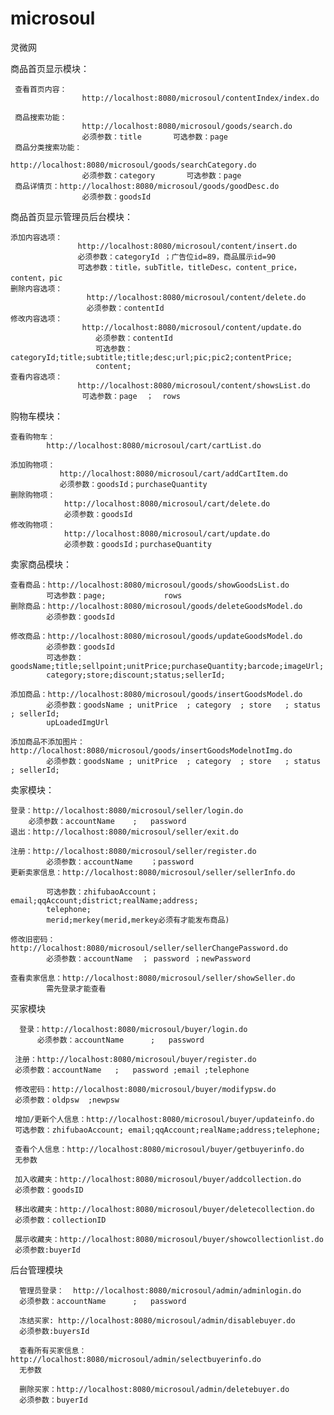 # microsoul
灵微网

商品首页显示模块：

     查看首页内容：
                    http://localhost:8080/microsoul/contentIndex/index.do
                    
     商品搜索功能：               
                    http://localhost:8080/microsoul/goods/search.do
                    必须参数：title       可选参数：page
     商品分类搜索功能：
                    http://localhost:8080/microsoul/goods/searchCategory.do
                    必须参数：category       可选参数：page
     商品详情页：http://localhost:8080/microsoul/goods/goodDesc.do
                    必须参数：goodsId
商品首页显示管理员后台模块：



    添加内容选项：
                   http://localhost:8080/microsoul/content/insert.do
                   必须参数：categoryId ；广告位id=89，商品展示id=90
                   可选参数：title，subTitle，titleDesc，content_price，content，pic
    删除内容选项：
                     http://localhost:8080/microsoul/content/delete.do
                     必须参数：contentId
    修改内容选项：
                    http://localhost:8080/microsoul/content/update.do
                       必须参数：contentId
                       可选参数：categoryId;title;subtitle;title;desc;url;pic;pic2;contentPrice;
                       content;
    查看内容选项：
                   http://localhost:8080/microsoul/content/showsList.do              
                    可选参数：page  ；  rows
                     
购物车模块：

    查看购物车：
            http://localhost:8080/microsoul/cart/cartList.do
           
    添加购物项：
               http://localhost:8080/microsoul/cart/addCartItem.do
               必须参数：goodsId；purchaseQuantity
    删除购物项：
                http://localhost:8080/microsoul/cart/delete.do
                必须参数：goodsId
    修改购物项：   
                http://localhost:8080/microsoul/cart/update.do
                必须参数：goodsId；purchaseQuantity

卖家商品模块：

	查看商品：http://localhost:8080/microsoul/goods/showGoodsList.do
            可选参数：page;             rows
	删除商品：http://localhost:8080/microsoul/goods/deleteGoodsModel.do
			必须参数：goodsId

	修改商品：http://localhost:8080/microsoul/goods/updateGoodsModel.do
			必须参数：goodsId
			可选参数：goodsName;title;sellpoint;unitPrice;purchaseQuantity;barcode;imageUrl;
			category;store;discount;status;sellerId;

	添加商品：http://localhost:8080/microsoul/goods/insertGoodsModel.do
			必须参数：goodsName ; unitPrice  ; category  ; store   ; status  ; sellerId;
			upLoadedImgUrl
			
    添加商品不添加图片：http://localhost:8080/microsoul/goods/insertGoodsModelnotImg.do
			必须参数：goodsName ; unitPrice  ; category  ; store   ; status  ; sellerId;
卖家模块：

	登录：http://localhost:8080/microsoul/seller/login.do
		必须参数：accountName  	;	password
	退出：http://localhost:8080/microsoul/seller/exit.do
	
	注册：http://localhost:8080/microsoul/seller/register.do
			必须参数：accountName	；password
	更新卖家信息：http://localhost:8080/microsoul/seller/sellerInfo.do
			
			可选参数：zhifubaoAccount；email;qqAccount;district;realName;address;
			telephone;
			merid;merkey(merid,merkey必须有才能发布商品)
			
	修改旧密码：http://localhost:8080/microsoul/seller/sellerChangePassword.do
			必须参数：accountName  ； password ；newPassword
			
	查看卖家信息：http://localhost:8080/microsoul/seller/showSeller.do
            需先登录才能查看
买家模块
      
      登录：http://localhost:8080/microsoul/buyer/login.do
          必须参数：accountName  	;	password
     
     注册：http://localhost:8080/microsoul/buyer/register.do
     必须参数：accountName  	;	password ;email ;telephone
     
     修改密码：http://localhost:8080/microsoul/buyer/modifypsw.do
     必须参数：oldpsw  ;newpsw
     
     增加/更新个人信息：http://localhost:8080/microsoul/buyer/updateinfo.do
     可选参数：zhifubaoAccount; email;qqAccount;realName;address;telephone;
     
     查看个人信息：http://localhost:8080/microsoul/buyer/getbuyerinfo.do
     无参数
     
     加入收藏夹：http://localhost:8080/microsoul/buyer/addcollection.do
     必须参数：goodsID
     
     移出收藏夹：http://localhost:8080/microsoul/buyer/deletecollection.do
     必须参数：collectionID
     
     展示收藏夹：http://localhost:8080/microsoul/buyer/showcollectionlist.do
     必须参数:buyerId
     
后台管理模块

      管理员登录：  http://localhost:8080/microsoul/admin/adminlogin.do
      必须参数：accountName  	;	password
      
      冻结买家: http://localhost:8080/microsoul/admin/disablebuyer.do
      必须参数:buyersId
      
      查看所有买家信息： http://localhost:8080/microsoul/admin/selectbuyerinfo.do
      无参数
      
      删除买家：http://localhost:8080/microsoul/admin/deletebuyer.do
      必须参数：buyerId
      
